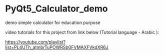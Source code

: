 # PyQt5_Calculator_demo
demo simple calculator for education purpose 

video tutorials for this project from link below (Tutorial language - Arabic ):

https://youtube.com/playlist?list=PL4UTh_atmbrTuPOWRSb0FVMAXFVkdXR6J
